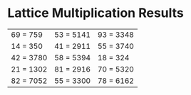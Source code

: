 # Lattice Multiplication Results

|   |   |   |
|---|---|---|
| 69 = 759 | 53 = 5141 | 93 = 3348 |
| 14 = 350 | 41 = 2911 | 55 = 3740 |
| 42 = 3780 | 58 = 5394 | 18 = 324 |
| 21 = 1302 | 81 = 2916 | 70 = 5320 |
| 82 = 7052 | 55 = 3300 | 78 = 6162 |
